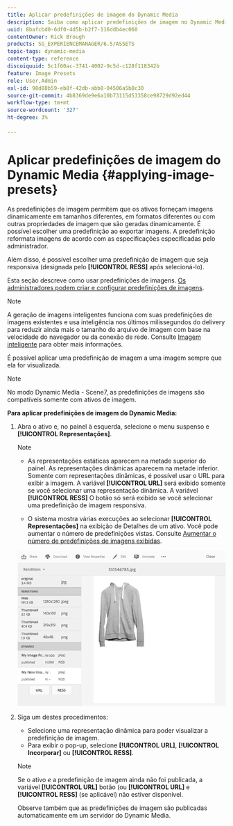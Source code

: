 ```yaml
---
title: Aplicar predefinições de imagem do Dynamic Media
description: Saiba como aplicar predefinições de imagem no Dynamic Media
uuid: 8bafcbd0-6df0-4d5b-b2f7-116ddb4ec060
contentOwner: Rick Brough
products: SG_EXPERIENCEMANAGER/6.5/ASSETS
topic-tags: dynamic-media
content-type: reference
discoiquuid: 5c1f60ac-3741-4002-9c5d-c128f118342b
feature: Image Presets
role: User,Admin
exl-id: 98d88b59-eb8f-42db-abb8-04506a5b8c30
source-git-commit: 4b8369de9e6a10b73115d53358ce98729d92ed44
workflow-type: tm+mt
source-wordcount: '327'
ht-degree: 3%

---
```


# Aplicar predefinições de imagem do Dynamic Media {#applying-image-presets}

As predefinições de imagem permitem que os ativos forneçam imagens dinamicamente em tamanhos diferentes, em formatos diferentes ou com outras propriedades de imagem que são geradas dinamicamente. É possível escolher uma predefinição ao exportar imagens. A predefinição reformata imagens de acordo com as especificações especificadas pelo administrador.

Além disso, é possível escolher uma predefinição de imagem que seja responsiva (designada pelo **[!UICONTROL RESS]** após selecioná-lo).

Esta seção descreve como usar predefinições de imagens. [Os administradores podem criar e configurar predefinições de imagens](managing-image-presets.md).

>[!NOTE]
>
>A geração de imagens inteligentes funciona com suas predefinições de imagens existentes e usa inteligência nos últimos milissegundos do delivery para reduzir ainda mais o tamanho do arquivo de imagem com base na velocidade do navegador ou da conexão de rede. Consulte [Imagem inteligente](imaging-faq.md) para obter mais informações.

É possível aplicar uma predefinição de imagem a uma imagem sempre que ela for visualizada.

>[!NOTE]
>
>No modo Dynamic Media - Scene7, as predefinições de imagens são compatíveis somente com ativos de imagem.

**Para aplicar predefinições de imagem do Dynamic Media:**

1. Abra o ativo e, no painel à esquerda, selecione o menu suspenso e **[!UICONTROL Representações]**.

   >[!NOTE]
   >
   >* As representações estáticas aparecem na metade superior do painel. As representações dinâmicas aparecem na metade inferior. Somente com representações dinâmicas, é possível usar o URL para exibir a imagem. A variável **[!UICONTROL URL]** será exibido somente se você selecionar uma representação dinâmica. A variável **[!UICONTROL RESS]** O botão só será exibido se você selecionar uma predefinição de imagem responsiva.
   >
   >* O sistema mostra várias execuções ao selecionar **[!UICONTROL Representações]** na exibição de Detalhes de um ativo. Você pode aumentar o número de predefinições vistas. Consulte [Aumentar o número de predefinições de imagens exibidas](managing-image-presets.md#increasing-or-decreasing-the-number-of-image-presets-that-display).


   ![chlimage_1-208](assets/chlimage_1-208.png)

1. Siga um destes procedimentos:

   * Selecione uma representação dinâmica para poder visualizar a predefinição de imagem.
   * Para exibir o pop-up, selecione **[!UICONTROL URL]**, **[!UICONTROL Incorporar]** ou **[!UICONTROL RESS]**.

   >[!NOTE]
   >
   >Se o ativo *e* a predefinição de imagem ainda não foi publicada, a variável **[!UICONTROL URL]** botão (ou **[!UICONTROL URL]** e **[!UICONTROL RESS]** (se aplicável) não estiver disponível.
   >
   >Observe também que as predefinições de imagem são publicadas automaticamente em um servidor do Dynamic Media.
